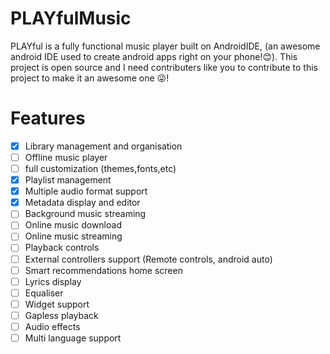 # PLAYfulMusic
PLAYful is a fully functional music player built on AndroidIDE, (an awesome android IDE used to create android apps right on your phone!😊). This project is open source and I need contributers like you to contribute to this project to make it an awesome one 😜!

# Features
- [x] Library management and organisation
- [ ] Offline music player
- [ ] full customization (themes,fonts,etc)
- [x] Playlist management
- [x] Multiple audio format support
- [x] Metadata display and editor
- [ ] Background music streaming
- [ ] Online music download
- [ ] Online music streaming
- [ ] Playback controls
- [ ] External controllers support (Remote controls, android auto)
- [ ] Smart recommendations home screen
- [ ] Lyrics display
- [ ] Equaliser
- [ ] Widget support
- [ ] Gapless playback
- [ ] Audio effects
- [ ] Multi language support
